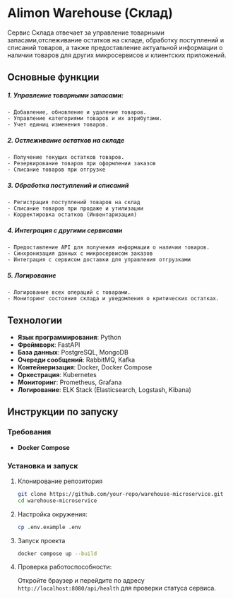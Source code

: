 # Alimon Warehouse (Склад)
 Сервис Склада отвечает за управление товарными запасами,отслеживание остатков на складе, обработку поступлений и списаний товаров, а также предоставление актуальной информации о наличии товаров для других микросервисов и клиентских приложений.


## Основные функции
##### 1. Управление товарными запасами:
    - Добавление, обновление и удаление товаров.
    - Управление категориями товаров и их атрибутами.
    - Учет единиц изменения товаров.
    
##### 2. Остлеживание остатков на складе
    - Получение текущих остатков товаров.
    - Резервирование товаров при оформлении заказов
    - Списание товаров при отгрузке

##### 3. Обработка поступлений и списаний
    - Регистрация поступлений товаров на склад
    - Списание товаров при продаже и утилизации
    - Корректировка остатков (Инвентаризация)
##### 4. Интеграция с другими сервисами
    - Предоставление API для получения информации о наличии товаров.
    - Синхронизация данных с микросервисом заказов
    - Интеграция с сервисом доставки для управления отгрузками

##### 5. Логирование
    - Логирование всех операций с товарами.
    - Мониторинг состояния склада и уведомления о критических остатках.

## Технологии
- **Язык программирования**: Python
- **Фреймворк**: FastAPI
- **База данных**: PostgreSQL, MongoDB
- **Очереди сообщений**: RabbitMQ, Kafka
- **Контейнеризация**: Docker, Docker Compose
- **Оркестрация**: Kubernetes
- **Мониторинг**: Prometheus, Grafana
- **Логирование**: ELK Stack (Elasticsearch, Logstash, Kibana)

## Инструкции по запуску
### Требования
- **Docker Compose**

### Установка и запуск
1. Клонирование репозитория 

    ```bash
    git clone https://github.com/your-repo/warehouse-microservice.git
    cd warehouse-microservice
    ```

2. Настройка окружения:

    ```bash
    cp .env.example .env
    ```

3. Запуск проекта

   ```bash
   docker compose up --build
   ```
4. Проверка работоспособности:

    Откройте браузер и перейдите по адресу `http://localhost:8080/api/health` для проверки статуса сервиса.